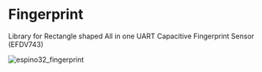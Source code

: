 # Fingerprint
Library for Rectangle shaped All in one UART Capacitive Fingerprint Sensor (EFDV743)

![espino32_fingerprint](https://user-images.githubusercontent.com/8803501/86313851-57859800-bc50-11ea-9393-71af06ef7e96.png)
